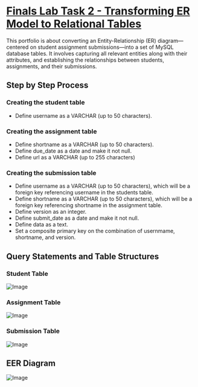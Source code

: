 # [Finals Lab Task 2 - Transforming ER Model to Relational Tables](https://github.com/user-attachments/files/19789037/pangilinan_FinalsLabTask2.docx)
This portfolio is about converting an Entity-Relationship (ER) diagram—centered on student assignment submissions—into a set of MySQL database tables. It involves capturing all relevant entities along with their attributes, and establishing the relationships between students, assignments, and their submissions.

## Step by Step Process
### Creating the student table
- Define username as a VARCHAR (up to 50 characters).
  
### Creating the assignment table
- Define shortname as a VARCHAR (up to 50 characters).
- Define due_date as a date and make it not null.
- Define url as a VARCHAR (up to 255 characters)
  
### Creating the submission table
- Define username as a VARCHAR (up to 50 characters), which will be a foreign key referencing username in the students table.
- Define shortname as a VARCHAR (up to 50 characters), which will be a foreign key referencing shortname in the assignment table.
- Define version as an integer.
- Define submit_date as a date and make it not null.
- Define data as a text.
- Set a composite primary key on the combination of usernmame, shortname, and version.
  

## Query Statements and Table Structures
### Student Table
![Image](https://github.com/user-attachments/assets/155ed6f1-3088-444c-874a-459e0a098ff7)

### Assignment Table
![Image](https://github.com/user-attachments/assets/9c4100c7-c5a4-4792-a9ee-77063b6b9025)

### Submission Table
![Image](https://github.com/user-attachments/assets/82f5c7a6-fd44-4295-805b-a421c225054e)

## EER Diagram
![Image](https://github.com/user-attachments/assets/8e79be44-33a1-4780-be4b-a085b60ca3d0)


